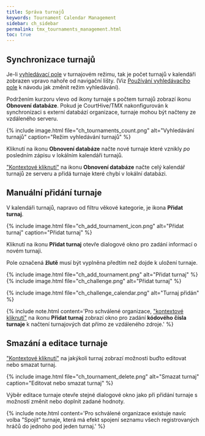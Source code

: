 ```yaml
---
title: Správa turnajů
keywords: Tournament Calendar Management
sidebar: ch_sidebar
permalink: tmx_tournaments_management.html
toc: true
---
```


## Synchronizace turnajů

Je-li [vyhledávací pole](tmx_searchbox.html) v turnajovém režimu, tak je počet turnajů v kalendáři zobrazen vpravo nahoře od navigační lišty. (Viz [Používání vyhledávacího pole](tmx_fundamentals.html) k návodu jak změnit režim vyhledávání).

Podržením kurzoru vlevo od ikony turnaje s počtem turnajů zobrazí ikonu __Obnovení databáze__.  Pokud je CourtHive/TMX nakonfigurován k synchronizaci s externí databází organizace, turnaje mohou být načteny ze vzdáleného serveru.

{% include image.html file="ch_tournaments_count.png" alt="Vyhledávání turnajů" caption="Režim vyhledávání turnajů" %}

Kliknutí na ikonu __Obnovení databáze__ načte nové turnaje které vznikly *po* posledním zápisu v lokálním kalendáři turnajů.

["Kontextové kliknutí"](tmx_fundamentals.html) na ikonu __Obnovení databáze__ načte celý kalendář turnajů ze serveru a přidá turnaje které chybí v lokální databázi.

## Manuální přidání turnaje

V kalendáři turnajů, napravo od filtru věkové kategorie, je ikona __Přidat turnaj__.

{% include image.html file="ch_add_tournament_icon.png" alt="Přidat turnaj" caption="Přidat turnaj" %}

Kliknutí na ikonu __Přidat turnaj__ otevře dialogové okno pro zadání informací o novém turnaji.  

Pole označená __žlutě__ musí být vyplněna předtím než dojde k uložení turnaje.

<div style='display: flex; flex-wrap: wrap;'>
   {% include image.html file="ch_add_tournament.png" alt="Přidat turnaj" %}
   {% include image.html file="ch_challenge.png" alt="Přidat turnaj" %}
</div>

{% include image.html file="ch_challenge_calendar.png" alt="Turnaj přidán" %}

{% include note.html content='Pro schválené organizace, ["kontextové kliknutí"](tmx_fundamentals.html) na ikonu __Přidat turnaj__ zobrazí okno pro zadání __kódového čísla turnaje__ k načtení turnajových dat přímo ze vzdáleného zdroje.' %}

## Smazání a editace turnaje

["Kontextové kliknutí"](tmx_fundamentals.html) na jakýkoli turnaj zobrazí možnosti buďto editovat nebo smazat turnaj.

{% include image.html file="ch_tournament_delete.png" alt="Smazat turnaj" caption="Editovat nebo smazat turnaj" %}

Výběr editace turnaje otevře stejné dialogové okno jako při přidání turnaje s možností změnit nebo doplnit zadané hodnoty.

{% include note.html content='Pro schválené organizace existuje navíc volba "Spojit" turnaje, která má efekt spojení seznamu všech registrovaných hráčů do jednoho pod jeden turnaj.' %}
